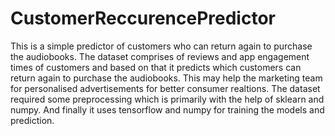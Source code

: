 # CustomerReccurencePredictor
This is a simple predictor of customers who can return again to purchase the audiobooks. The dataset comprises of reviews and app engagement times of customers and based on that it predicts which customers can return again to purchase the audiobooks. This may help the marketing team for personalised advertisements for better consumer realtions.
The dataset required some preprocessing which is primarily with the help of sklearn and numpy.
And finally it uses tensorflow and numpy for training the models and prediction.
